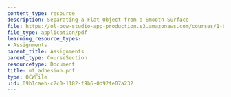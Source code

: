 ```yaml
---
content_type: resource
description: Separating a Flat Object from a Smooth Surface
file: https://ol-ocw-studio-app-production.s3.amazonaws.com/courses/1-63-advanced-fluid-dynamics-of-the-environment-fall-2002/09b1caebc2c01182f9b60d92fe07a232_mt_adhesion.pdf
file_type: application/pdf
learning_resource_types:
- Assignments
parent_title: Assignments
parent_type: CourseSection
resourcetype: Document
title: mt_adhesion.pdf
type: OCWFile
uid: 09b1caeb-c2c0-1182-f9b6-0d92fe07a232
---
```

